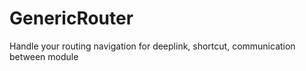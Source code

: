 # GenericRouter
Handle your routing navigation for deeplink, shortcut, communication between module
